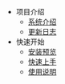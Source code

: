 <!-- _sidebar.md -->

* 项目介绍
    * [系统介绍](/README.md) <!--注意这里是相对路径-->
    * [更新日志](/describe/upgrade.md)
* 快速开始
    * [安装预览](/install/install.md)
    * [快速上手](/install/frame_use.md)
    * [使用说明](/install/function_use.md)

[//]: # (* 最佳实践)

[//]: # (    * [环境要求]&#40;/ProjectDocs/Docsify部署教程.md&#41;)

[//]: # (    * [服务安装]&#40;/ProjectDocs/Docsify部署教程.md&#41;)

[//]: # (    * [服务启动]&#40;/ProjectDocs/Docsify部署教程.md&#41;)
